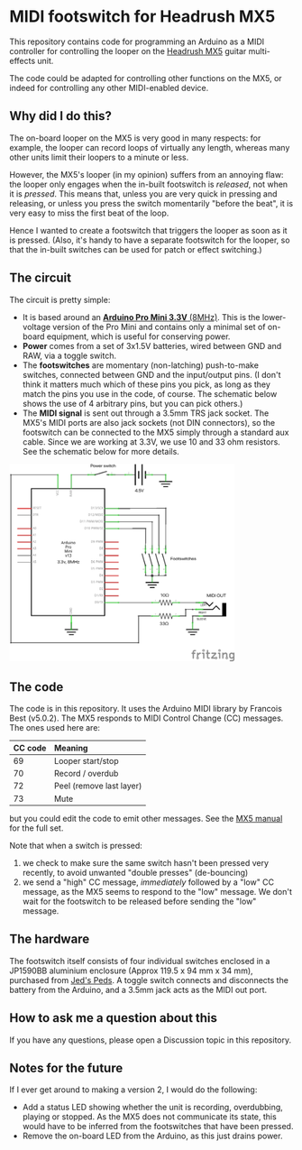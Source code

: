 # MIDI footswitch for Headrush MX5

This repository contains code for programming an Arduino as a MIDI controller for controlling the looper on the [Headrush MX5](https://www.headrushfx.com/products/mx5) guitar multi-effects unit. 

The code could be adapted for controlling other functions on the MX5, or indeed for controlling any other MIDI-enabled device.

## Why did I do this?

The on-board looper on the MX5 is very good in many respects: for example, the looper can record loops of virtually any length, whereas many other units limit their loopers to a minute or less.

However, the MX5's looper (in my opinion) suffers from an annoying flaw: the looper only engages when the in-built footswitch is *released*, not when it is *pressed*. This means that, unless you are very quick in pressing and releasing, or unless you press the switch momentarily "before the beat", it is very easy to miss the first beat of the loop.

Hence I wanted to create a footswitch that triggers the looper as soon as it is pressed. (Also, it's handy to have a separate footswitch for the looper, so that the in-built switches can be used for patch or effect switching.)

## The circuit

The circuit is pretty simple:
 * It is based around an [**Arduino Pro Mini 3.3V** (8MHz)](https://docs.arduino.cc/retired/boards/arduino-pro-mini). This is the lower-voltage version of the Pro Mini and contains only a minimal set of on-board equipment, which is useful for conserving power.
 * **Power** comes from a set of 3x1.5V batteries, wired between GND and RAW, via a toggle switch.
 * The **footswitches** are momentary (non-latching) push-to-make switches, connected between GND and the input/output pins. (I don't think it matters much which of these pins you pick, as long as they match the pins you use in the code, of course. The schematic below shows the use of 4 arbitrary pins, but you can pick others.)
 * The **MIDI signal** is sent out through a 3.5mm TRS jack socket. The MX5's MIDI ports are also jack sockets (not DIN connectors), so the footswitch can be connected to the MX5 simply through a standard aux cable. Since we are working at 3.3V, we use 10 and 33 ohm resistors. See the schematic below for more details.

<img src="schematic.png" width="400" />

 ## The code

The code is in this repository. It uses the Arduino MIDI library by Francois Best (v5.0.2). The MX5 responds to MIDI Control Change (CC) messages. The ones used here are:

| CC code | Meaning                  |
| :------ | :-----                   |
| 69      | Looper start/stop        |
| 70      | Record / overdub         |
| 72      | Peel (remove last layer) |
| 73      | Mute                     |
  
but you could edit the code to emit other messages. See the [MX5 manual](https://cdn.inmusicbrands.com/HeadRush/mx5/MX5_User_Guide_v1.2.pdf) for the full set.

Note that when a switch is pressed:
 1. we check to make sure the same switch hasn't been pressed very recently, to avoid unwanted "double presses" (de-bouncing)
 2. we send a "high" CC message, *immediately* followed by a "low" CC message, as the MX5 seems to respond to the "low" message. We don't wait for the footswitch to be released before sending the "low" message.

## The hardware

The footswitch itself consists of four individual switches enclosed in a JP1590BB aluminium enclosure (Approx 119.5 x 94 mm x 34 mm), purchased from [Jed's Peds](https://www.jedspeds.co.uk/product-page/jp150bb-enclosure). A toggle switch connects and disconnects the battery from the Arduino, and a 3.5mm jack acts as the MIDI out port.

## How to ask me a question about this

If you have any questions, please open a Discussion topic in this repository.

## Notes for the future

If I ever get around to making a version 2, I would do the following:
 * Add a status LED showing whether the unit is recording, overdubbing, playing or stopped. As the MX5 does not communicate its state, this would have to be inferred from the footswitches that have been pressed.
 * Remove the on-board LED from the Arduino, as this just drains power.
